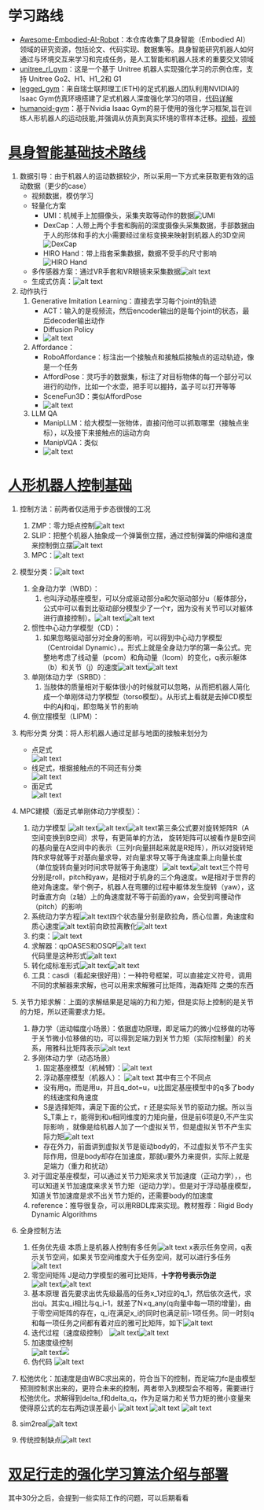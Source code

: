 # 学习路线
- [Awesome-Embodied-AI-Robot](https://github.com/GlimmerLab/Awesome-Embodied-AI-Robot/tree/main)：本仓库收集了具身智能（Embodied AI）领域的研究资源，包括论文、代码实现、数据集等。具身智能研究机器人如何通过与环境交互来学习和完成任务，是人工智能和机器人技术的重要交叉领域
- [unitree_rl_gym](https://github.com/unitreerobotics/unitree_rl_gym)：这是一个基于 Unitree 机器人实现强化学习的示例仓库，支持 Unitree Go2、H1、H1_2和 G1
- [legged_gym](https://github.com/ZzzzzzS/legged_gym/tree/master)：来自瑞士联邦理工(ETH)的足式机器人团队利用NVIDIA的Isaac Gym仿真环境搭建了足式机器人深度强化学习的项目，[代码详解](https://www.bilibili.com/video/BV1sLx6eLEyt/?spm_id_from=333.1387.favlist.content.click&vd_source=cd40de797ad94ee69dcb9663bd87c89f)
- [humanoid-gym](https://github.com/roboterax/humanoid-gym)：基于Nvidia Isaac Gym的易于使用的强化学习框架,旨在训练人形机器人的运动技能,并强调从仿真到真实环境的零样本迁移。[视频](https://www.bilibili.com/video/BV19r421T7M8?spm_id_from=333.788.videopod.sections&vd_source=cd40de797ad94ee69dcb9663bd87c89f)，[视频](https://www.bilibili.com/video/BV1Y4421D7pn?spm_id_from=333.788.videopod.sections&vd_source=cd40de797ad94ee69dcb9663bd87c89f)


# [具身智能基础技术路线](https://www.bilibili.com/video/BV1d5ukedEsi/?spm_id_from=333.1387.favlist.content.click&vd_source=cd40de797ad94ee69dcb9663bd87c89f)
1. 数据引导：由于机器人的运动数据较少，所以采用一下方式来获取更有效的运动数据（更少的case）
   - 视频数据，模仿学习
   - 轻量化方案
     - UMI：机械手上加摄像头，采集夹取等动作的数据![UMI](image.png)
     - DexCap：人带上两个手套和胸前的深度摄像头采集数据，手部数据由于人的形体和手的大小需要经过坐标变换来映射到机器人的3D空间![DexCap](image-1.png)
     - HIRO Hand：带上指套采集数据，数据不受手的尺寸影响![HIRO Hand](image-2.png)
   - 多传感器方案：通过VR手套和VR眼镜来采集数据![alt text](image-3.png)
   - 生成式仿真：![alt text](image-4.png)
2. 动作执行
   1. Generative Imitation Learning：直接去学习每个joint的轨迹
      - ACT：输入的是视频流，然后encoder输出的是每个joint的状态，最后decoder输出动作
      - Diffusion Policy
      - ![alt text](image-5.png)
   2. Affordance：
      - RoboAffordance：标注出一个接触点和接触后接触点的运动轨迹，像是一个任务
      - AffordPose：灵巧手的数据集，标注了对目标物体的每一个部分可以进行的动作，比如一个水壶，把手可以握持，盖子可以打开等等
      - SceneFun3D：类似AffordPose
      - ![alt text](image-6.png)
   3. LLM QA
      - ManipLLM：给大模型一张物体，直接问他可以抓取哪里（接触点坐标），以及接下来接触点的运动方向
      - ManipVQA：类似
      - ![alt text](image-7.png)
   
# [人形机器人控制基础](https://www.bilibili.com/video/BV1W1aUeJEF2/?spm_id_from=333.788.videopod.sections&vd_source=cd40de797ad94ee69dcb9663bd87c89f)
1. 控制方法：前两者仅适用于步态很慢的工况
   1. ZMP：零力矩点控制![alt text](image-8.png)
   2. SLIP：把整个机器人抽象成一个弹簧倒立摆，通过控制弹簧的伸缩和速度来控制倒立摆![alt text](image-9.png)
   3. MPC：![alt text](image-10.png) 
2. 模型分类：![alt text](model_classification.jpg)
   1. 全身动力学（WBD）：
      1. 也叫浮动基座模型，可以分成驱动部分a和欠驱动部分u（躯体部分，公式中可以看到比驱动部分模型少了一个𝜏，因为没有关节可以对躯体进行直接控制）。![alt text](image-13.png)![alt text](image-14.png)
   2. 惯性中心动力学模型（CD）：
      1. 如果忽略驱动部分对全身的影响，可以得到中心动力学模型（Centroidal Dynamic），。形式上就是全身动力学的第一条公式。完整地考虑了线动量（pcom）和角动量（lcom）的变化，q表示躯体（b）和关节（j）的速度![alt text](image-12.png)![alt text](image-11.png)
   3. 单刚体动力学（SRBD）：
      1. 当肢体的质量相对于躯体很小的时候就可以忽略，从而把机器人简化成一个单刚体动力学模型（torso模型）。从形式上看就是去掉CD模型中的Aj和qj，即忽略关节的影响
   4. 倒立摆模型（LIPM）：
3. 构形分类
   分类：将人形机器人通过足部与地面的接触来划分为
   - 点足式  
      ![alt text](image-21.png)
   - 线足式，根据接触点的不同还有分类  
      ![alt text](image-18.png)
   - 面足式  
      ![alt text](image-15.png)
4. MPC建模（面足式单刚体动力学模型）：
   1. 动力学模型
    ![alt text](image-19.png)![alt text](image-20.png)![alt text](image-22.png)第三条公式要对旋转矩阵R（A空间变换到B空间）求导，有更简单的方法， 旋转矩阵可以被看作是B空间的基向量在A空间中的表示（三列r向量拼起来就是R矩阵），所以对旋转矩阵R求导就等于对基向量求导，对向量求导又等于角速度乘上向量长度（单位旋转向量对时间求导就等于角速度）![alt text](image-23.png)![alt text](image-24.png)三个符号分别是roll，pitch和yaw，是相对于机身的三个角速度。w是相对于世界的绝对角速度。举个例子，机器人在弯腰的过程中躯体发生旋转（yaw），这时垂直方向（z轴）上的角速度就不等于前面的yaw，会受到弯腰动作（pitch）的影响
   2. 系统动力学方程![alt text](image-25.png)四个状态量分别是欧拉角，质心位置，角速度和质心速度![alt text](image-26.png)前向欧拉离散化![alt text](image-27.png)
   3. 约束：![alt text](image-28.png)
   4. 求解器：qpOASES和OSQP![alt text](image-29.png)  
   代码里是这种形式![alt text](qpOASES.png)
   5. 转化成标准形式![alt text](image-31.png)![alt text](image-30.png)
   6. 工具：casdi（看起来很好用）：一种符号框架，可以直接定义符号，调用不同的求解器来求解，也可以用来求解雅可比矩阵，海森矩阵 之类的东西
5. 关节力矩求解：上面的求解结果是足端的力和力矩，但是实际上控制的是关节的力矩，所以还需要求力矩。
   1. 静力学（运动幅度小场景）：依据虚功原理，即足端力的微小位移做的功等于关节微小位移做的功，可以得到足端力到关节力矩（实际控制量）的关系，用雅科比矩阵表示![alt text](image-49.png)
   2. 多刚体动力学（动态场景）
      1. 固定基座模型（机械臂）：![alt text](image-32.png)
      2. 浮动基座模型（机器人）： 
      ![alt text](image-33.png)
      其中有三个不同点 
      - 没有用q，而是用u，并且q_dot=u，u比固定基座模型中的q多了body的线速度和角速度  
      - S是选择矩阵，满足下面的公式，𝜏 还是实际关节的驱动力据。所以当S_T乘上 𝜏，能得到和u相同维度的力矩向量，但是前6项是0,不产生实际影响 ，就像是给机器人加了一个虚拟关节，但是虚拟关节不产生实际力矩![alt text](image-50.png)
      - 存在外力，前面讲到虚拟关节是驱动body的，不过虚拟关节不产生实际作用，但是body却存在加速度，那就u要外力来提供，实际上就是足端力（重力和扰动）
   3. 对于固定基座模型，可以通过关节力矩来求关节加速度（正动力学），，也可以知道关节加速度来求关节力矩（逆动力学）。但是对于浮动基座模型，知道关节加速度是求不出关节力矩的，还需要body的加速度
   4. reference：推导很复杂，可以用RBDL库来实现。教材推荐：Rigid Body Dynamic Algorithms
6. 全身控制方法
   1. 任务优先级
      本质上是机器人控制有多任务![alt text](image-34.png)
      x表示任务空间，q表示关节空间，如果关节空间维度大于任务空间，就可以进行多任务![alt text](image-37.png)  
   2. 零空间矩阵
      J是动力学模型的雅可比矩阵，**十字符号表示伪逆**  
      ![alt text](image-35.png)![alt text](image-36.png)
   3. 基本原理
      首先要求出优先级最高的任务x_1对应的q_1，然后依次迭代，求出qi。其实q_i相比与q_i-1，就差了N×q_any(q向量中每一项的增量)，由于零空间矩阵的存在，q_i在满足x_i的同时也满足前i-1项任务。同一时刻q和每一项任务之间都有着对应的雅可比矩阵，如下![alt text](image-38.png)
   4. 迭代过程（速度级控制）
      ![alt text](image-39.png)![alt text](image-40.png)
   5. 加速度级控制   
      ![alt text](image-41.png)![ ](image-42.png)
   6. 伪代码
      ![alt text](image-43.png)

7. 松弛优化：加速度是由WBC求出来的，符合当下的控制，而足端力fc是由模型预测控制求出来的，更符合未来的控制，两者带入到模型会不相等，需要进行松弛优化。求解得到delta_f和delta_q，作为足端力和关节力矩的微小变量来使得原公式的左右两边误差最小
![alt text](image-44.png)
![alt text](image-45.png)
![alt text](image-46.png)
1.  sim2real![alt text](image-47.png)
2.  传统控制缺点![alt text](image-48.png)

# [双足行走的强化学习算法介绍与部署](https://www.bilibili.com/video/BV1Kq4PeEE1H/?spm_id_from=333.1387.favlist.content.click&vd_source=cd40de797ad94ee69dcb9663bd87c89f)
其中30分之后，会提到一些实际工作的问题，可以后期看看



